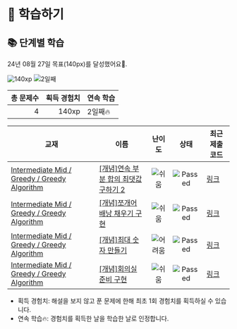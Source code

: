 # 📖 학습하기

## 📚 단계별 학습
24년 08월 27일 목표(140px)를 달성했어요🥳.

![140xp](https://img.shields.io/badge/EXP-140xp-%235cb85c.svg?for-the-badge)
![2일째](https://img.shields.io/badge/연속학습-2일째-%23E34F26.svg?for-the-badge)

|총 문제수|획득 경험치|연속 학습|
|---:|---:|---|
4|140xp|2일째🔥|

|교재|이름|난이도|상태|최근 제출 코드|
|---|---|:---:|:---:|---|
|[Intermediate Mid / Greedy / Greedy Algorithm](https://www.codetree.ai/missions?missionId=8)|[[개념]연속 부분 합의 최댓값 구하기 2](https://www.codetree.ai/missions/8/problems/max-of-partial-sum-2)|![쉬움][easy]|![Passed][passed]|[링크](https://github.com/pkm-master/codetree-TILs/blob/main/240827/%EC%97%B0%EC%86%8D%20%EB%B6%80%EB%B6%84%20%ED%95%A9%EC%9D%98%20%EC%B5%9C%EB%8C%93%EA%B0%92%20%EA%B5%AC%ED%95%98%EA%B8%B0%202/max-of-partial-sum-2.java)|
|[Intermediate Mid / Greedy / Greedy Algorithm](https://www.codetree.ai/missions?missionId=8)|[[개념]쪼개어 배낭 채우기 구현](https://www.codetree.ai/missions/8/problems/implement-fractional-knapsack)|![쉬움][easy]|![Passed][passed]|[링크](https://github.com/pkm-master/codetree-TILs/blob/main/240827/%EC%AA%BC%EA%B0%9C%EC%96%B4%20%EB%B0%B0%EB%82%AD%20%EC%B1%84%EC%9A%B0%EA%B8%B0%20%EA%B5%AC%ED%98%84/implement-fractional-knapsack.java)|
|[Intermediate Mid / Greedy / Greedy Algorithm](https://www.codetree.ai/missions?missionId=8)|[[개념]최대 숫자 만들기](https://www.codetree.ai/missions/8/problems/make-biggest-num)|![어려움][hard]|![Passed][passed]|[링크](https://github.com/pkm-master/codetree-TILs/blob/main/240827/%EC%B5%9C%EB%8C%80%20%EC%88%AB%EC%9E%90%20%EB%A7%8C%EB%93%A4%EA%B8%B0/make-biggest-num.java)|
|[Intermediate Mid / Greedy / Greedy Algorithm](https://www.codetree.ai/missions?missionId=8)|[[개념]회의실 준비 구현](https://www.codetree.ai/missions/8/problems/implement-scheduling-meeting-room)|![쉬움][easy]|![Passed][passed]|[링크](https://github.com/pkm-master/codetree-TILs/blob/main/240827/%ED%9A%8C%EC%9D%98%EC%8B%A4%20%EC%A4%80%EB%B9%84%20%EA%B5%AC%ED%98%84/implement-scheduling-meeting-room.java)|


* 획득 경험치: 해설을 보지 않고 푼 문제에 한해 최초 1회 경험치를 획득하실 수 있습니다.
* 연속 학습🔥: 경험치를 획득한 날을 학습한 날로 인정합니다.










[b5]: https://img.shields.io/badge/Bronze_5-%235D3E31.svg
[b4]: https://img.shields.io/badge/Bronze_4-%235D3E31.svg
[b3]: https://img.shields.io/badge/Bronze_3-%235D3E31.svg
[b2]: https://img.shields.io/badge/Bronze_2-%235D3E31.svg
[b1]: https://img.shields.io/badge/Bronze_1-%235D3E31.svg
[s5]: https://img.shields.io/badge/Silver_5-%23394960.svg
[s4]: https://img.shields.io/badge/Silver_4-%23394960.svg
[s3]: https://img.shields.io/badge/Silver_3-%23394960.svg
[s2]: https://img.shields.io/badge/Silver_2-%23394960.svg
[s1]: https://img.shields.io/badge/Silver_1-%23394960.svg
[g5]: https://img.shields.io/badge/Gold_5-%23FFC433.svg
[g4]: https://img.shields.io/badge/Gold_4-%23FFC433.svg
[g3]: https://img.shields.io/badge/Gold_3-%23FFC433.svg
[g2]: https://img.shields.io/badge/Gold_2-%23FFC433.svg
[g1]: https://img.shields.io/badge/Gold_1-%23FFC433.svg
[p5]: https://img.shields.io/badge/Platinum_5-%2376DDD8.svg
[p4]: https://img.shields.io/badge/Platinum_4-%2376DDD8.svg
[p3]: https://img.shields.io/badge/Platinum_3-%2376DDD8.svg
[p2]: https://img.shields.io/badge/Platinum_2-%2376DDD8.svg
[p1]: https://img.shields.io/badge/Platinum_1-%2376DDD8.svg
[passed]: https://img.shields.io/badge/Passed-%23009D27.svg
[failed]: https://img.shields.io/badge/Failed-%23D24D57.svg
[easy]: https://img.shields.io/badge/쉬움-%235cb85c.svg?for-the-badge
[medium]: https://img.shields.io/badge/보통-%23FFC433.svg?for-the-badge
[hard]: https://img.shields.io/badge/어려움-%23D24D57.svg?for-the-badge